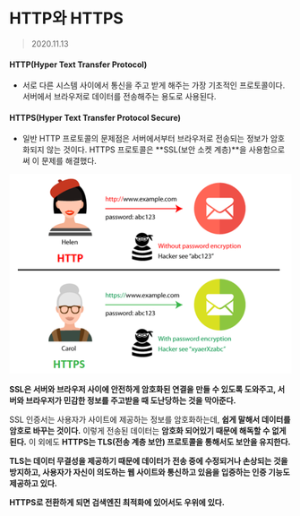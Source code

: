 # HTTP와 HTTPS

> 2020.11.13



#### HTTP(Hyper Text Transfer Protocol)

- 서로 다른 시스템 사이에서 통신을 주고 받게 해주는 가장 기초적인 프로토콜이다. 서버에서 브라우저로 데이터를 전송해주는 용도로 사용된다.



#### HTTPS(Hyper Text Transfer Protocol Secure)

- 일반 HTTP 프로토콜의 문제점은 서버에서부터 브라우저로 전송되는 정보가 암호화되지 않는 것이다. HTTPS 프로토콜은 **SSL(보안 소켓 계층)**을 사용함으로써 이 문제를 해결했다.

![image-20201113214343551](./img/HTTP&HTTPS.png)



**SSL은 서버와 브라우저 사이에 안전하게 암호화된 연결을 만들 수 있도록 도와주고, 서버와 브라우저가 민감한 정보를 주고받을 때 도난당하는 것을 막아준다.**



SSL 인증서는 사용자가 사이트에 제공하는 정보를 암호화하는데, **쉽게 말해서 데이터를 암호로 바꾸는 것이다.** 이렇게 전송된 데이터는 **암호화 되어있기 때문에 해독할 수 없게 된다.** 이 외에도 **HTTPS는 TLS(전송 계층 보안) 프로토콜을 통해서도 보안을 유지한다.** 

**TLS는 데이터 무결성을 제공하기 때문에 데이터가 전송 중에 수정되거나 손상되는 것을 방지하고, 사용자가 자신이 의도하는 웹 사이트와 통신하고 있음을 입증하는 인증 기능도 제공하고 있다.**



**HTTPS로 전환하게 되면 검색엔진 최적화에 있어서도 우위에 있다.**